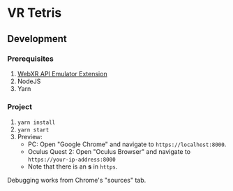 # VR Tetris

## Development

### Prerequisites

1. [WebXR API Emulator Extension](https://chrome.google.com/webstore/detail/webxr-api-emulator/mjddjgeghkdijejnciaefnkjmkafnnje)
2. NodeJS
3. Yarn



### Project

1. `yarn install`
2. `yarn start`
3. Preview:
   - PC: Open "Google Chrome" and navigate to `https://localhost:8000`.
   - Oculus Quest 2: Open "Oculus Browser" and navigate to `https://your-ip-address:8000` 
   - Note that there is an **s** in `https`.

Debugging works from Chrome's "sources" tab.